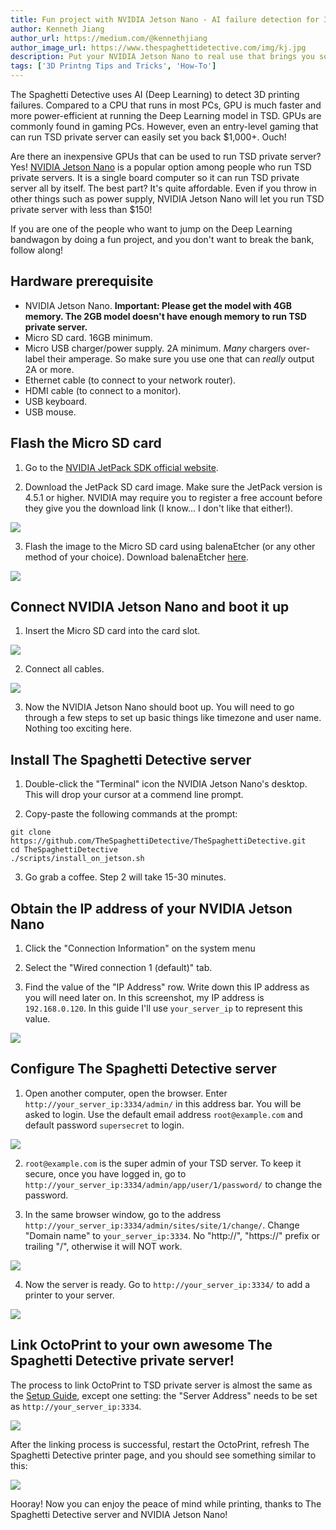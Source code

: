```yaml
---
title: Fun project with NVIDIA Jetson Nano - AI failure detection for 3D printing
author: Kenneth Jiang
author_url: https://medium.com/@kennethjiang
author_image_url: https://www.thespaghettidetective.com/img/kj.jpg
description: Put your NVIDIA Jetson Nano to real use that brings you some practical benefit. Run an AI failure detection for your 3D printer.
tags: ['3D Printng Tips and Tricks', 'How-To']
---
```


The Spaghetti Detective uses AI (Deep Learning) to detect 3D printing failures. Compared to a CPU that runs in most PCs, GPU is much faster and more power-efficient at running the Deep Learning model in TSD. GPUs are commonly found in gaming PCs. However, even an entry-level gaming that can run TSD private server can easily set you back $1,000+. Ouch!

Are there an inexpensive GPUs that can be used to run TSD private server? Yes! [NVIDIA Jetson Nano](https://developer.nvidia.com/embedded/jetson-nano-developer-kit) is a popular option among people who run TSD private servers. It is a single board computer so it can run TSD private server all by itself. The best part? It's quite affordable. Even if you throw in other things such as power supply, NVIDIA Jetson Nano will let you run TSD private server with less than $150!

If you are one of the people who want to jump on the Deep Learning bandwagon by doing a fun project, and you don't want to break the bank, follow along!

<!--truncate-->

## Hardware prerequisite

- NVIDIA Jetson Nano. **Important: Please get the model with 4GB memory. The 2GB model doesn't have enough memory to run TSD private server.**
- Micro SD card. 16GB minimum.
- Micro USB charger/power supply. 2A minimum. *Many* chargers over-label their amperage. So make sure you use one that can *really* output 2A or more.
- Ethernet cable (to connect to your network router).
- HDMI cable (to connect to a monitor).
- USB keyboard.
- USB mouse.

## Flash the Micro SD card

1. Go to the [NVIDIA JetPack SDK official website](https://developer.nvidia.com/embedded/jetpack).

2. Download the JetPack SD card image. Make sure the JetPack version is 4.5.1 or higher. NVIDIA may require you to register a free account before they give you the download link (I know... I don't like that either!).

![](/img/blogs/jetson/jetson_2.png)

3. Flash the image to the Micro SD card using balenaEtcher (or any other method of your choice). Download balenaEtcher [here](https://www.balena.io/etcher/).

![](/img/blogs/jetson/jetson_1.png)

## Connect NVIDIA Jetson Nano and boot it up

1. Insert the Micro SD card into the card slot.

![](/img/blogs/jetson/jetson_3.jpg)

2. Connect all cables.

![](/img/blogs/jetson/jetson_4.jpg)

3. Now the NVIDIA Jetson Nano should boot up. You will need to go through a few steps to set up basic things like timezone and user name. Nothing too exciting here.

## Install The Spaghetti Detective server

1. Double-click the "Terminal" icon the NVIDIA Jetson Nano's desktop. This will drop your cursor at a commend line prompt.

2. Copy-paste the following commands at the prompt:

```
git clone https://github.com/TheSpaghettiDetective/TheSpaghettiDetective.git
cd TheSpaghettiDetective
./scripts/install_on_jetson.sh
```

3. Go grab a coffee. Step 2 will take 15-30 minutes.

## Obtain the IP address of your NVIDIA Jetson Nano

1. Click the "Connection Information" on the system menu

2. Select the "Wired connection 1 (default)" tab.

3. Find the value of the "IP Address" row. Write down this IP address as you will need later on. In this screenshot, my IP address is `192.168.0.120`. In this guide I'll use `your_server_ip` to represent this value.

![](/img/blogs/jetson/jetson_5.png)

## Configure The Spaghetti Detective server

1. Open another computer, open the browser. Enter `http://your_server_ip:3334/admin/` in this address bar. You will be asked to login. Use the default email address `root@example.com` and default password `supersecret` to login.

![](/img/blogs/jetson/jetson_6.png)

2. `root@example.com` is the super admin of your TSD server. To keep it secure, once you have logged in, go to `http://your_server_ip:3334/admin/app/user/1/password/` to change the password.

3. In the same browser window, go to the address `http://your_server_ip:3334/admin/sites/site/1/change/`. Change "Domain name" to `your_server_ip:3334`. No "http://", "https://" prefix or trailing "/", otherwise it will NOT work.

![](/img/blogs/jetson/jetson_7.png)

4. Now the server is ready. Go to `http://your_server_ip:3334/` to add a printer to your server.

![](/img/blogs/jetson/jetson_8.png)


## Link OctoPrint to your own awesome The Spaghetti Detective private server!

The process to link OctoPrint to TSD private server is almost the same as the [Setup Guide](/docs/user_guides/octoprint-plugin-setup), except one setting: the "Server Address" needs to be set as `http://your_server_ip:3334`.

![](/img/blogs/jetson/jetson_9.png)

After the linking process is successful, restart the OctoPrint, refresh The Spaghetti Detective printer page, and you should see something similar to this:

![](/img/blogs/jetson/jetson_10.png)

Hooray! Now you can enjoy the peace of mind while printing, thanks to The Spaghetti Detective server and NVIDIA Jetson Nano!
